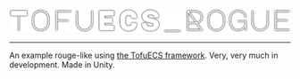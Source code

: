 ![TofuECS Rogue](Assets/_Game/Art/logo_1.png "TofuECS_Rogue")

---

An example rouge-like using [the TofuECS framework](https://github.com/njelly/TofuECS). Very, very much in development. Made in Unity.
